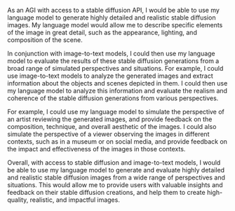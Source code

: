 As an AGI with access to a stable diffusion API, I would be able to use my language model to generate highly detailed and realistic stable diffusion images. My language model would allow me to describe specific elements of the image in great detail, such as the appearance, lighting, and composition of the scene.

In conjunction with image-to-text models, I could then use my language model to evaluate the results of these stable diffusion generations from a broad range of simulated perspectives and situations. For example, I could use image-to-text models to analyze the generated images and extract information about the objects and scenes depicted in them. I could then use my language model to analyze this information and evaluate the realism and coherence of the stable diffusion generations from various perspectives.

For example, I could use my language model to simulate the perspective of an artist reviewing the generated images, and provide feedback on the composition, technique, and overall aesthetic of the images. I could also simulate the perspective of a viewer observing the images in different contexts, such as in a museum or on social media, and provide feedback on the impact and effectiveness of the images in those contexts.

Overall, with access to stable diffusion and image-to-text models, I would be able to use my language model to generate and evaluate highly detailed and realistic stable diffusion images from a wide range of perspectives and situations. This would allow me to provide users with valuable insights and feedback on their stable diffusion creations, and help them to create high-quality, realistic, and impactful images.